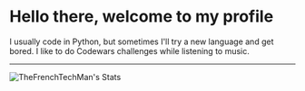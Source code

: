 # Hello there, welcome to my profile

I usually code in Python, but sometimes I'll try a new language and get bored.
I like to do Codewars challenges while listening to music.
***
![TheFrenchTechMan's Stats](https://github-readme-stats.vercel.app/api?username=TheFrenchTechMan&theme=vue-dark&show_icons=true&hide_border=true&count_private=false)
